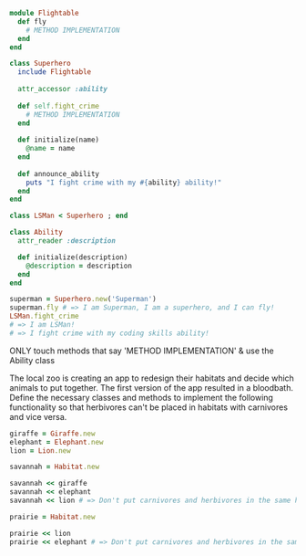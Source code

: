 ```ruby
module Flightable
  def fly
    # METHOD IMPLEMENTATION
  end
end

class Superhero 
  include Flightable
  
  attr_accessor :ability
  
  def self.fight_crime
    # METHOD IMPLEMENTATION
  end
  
  def initialize(name)
    @name = name
  end
  
  def announce_ability
    puts "I fight crime with my #{ability} ability!"
  end
end

class LSMan < Superhero ; end

class Ability
  attr_reader :description

  def initialize(description)
    @description = description
  end
end

superman = Superhero.new('Superman')
superman.fly # => I am Superman, I am a superhero, and I can fly!
LSMan.fight_crime
# => I am LSMan!
# => I fight crime with my coding skills ability!
```
ONLY touch methods that say 'METHOD IMPLEMENTATION' & use the Ability class


The local zoo is creating an app to redesign their habitats and decide
which animals to put together. The first version of the app resulted in a
bloodbath. Define the necessary classes and methods to implement the following functionality so that herbivores
can't be placed in habitats with carnivores and vice versa.

```ruby
giraffe = Giraffe.new
elephant = Elephant.new
lion = Lion.new

savannah = Habitat.new

savannah << giraffe
savannah << elephant
savannah << lion # => Don't put carnivores and herbivores in the same habitat!

prairie = Habitat.new

prairie << lion
prairie << elephant # => Don't put carnivores and herbivores in the same habitat!
```